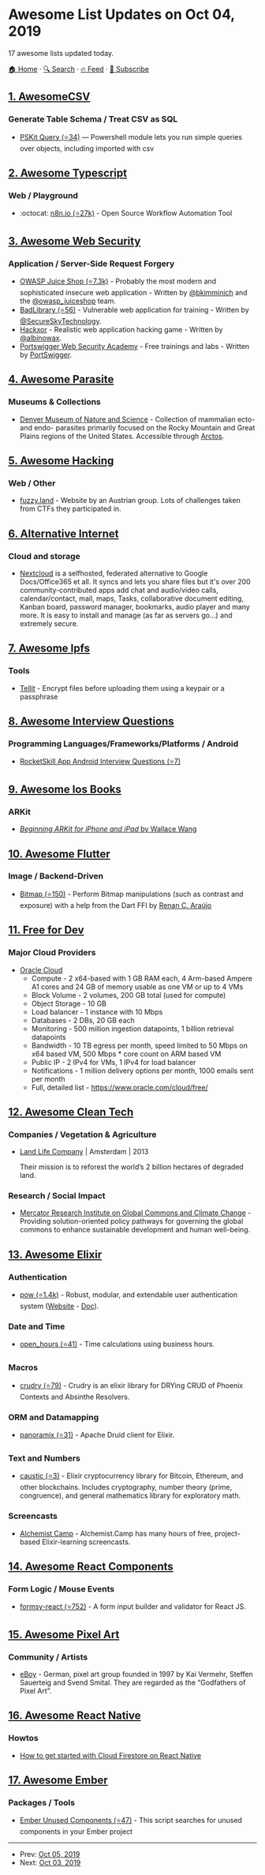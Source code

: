 # Awesome List Updates on Oct 04, 2019

17 awesome lists updated today.

[🏠 Home](/README.md) · [🔍 Search](https://www.trackawesomelist.com/search/) · [🔥 Feed](https://www.trackawesomelist.com/rss.xml) · [📮 Subscribe](https://trackawesomelist.us17.list-manage.com/subscribe?u=d2f0117aa829c83a63ec63c2f&id=36a103854c)



## [1. AwesomeCSV](/content/secretGeek/AwesomeCSV/README.md)

### Generate Table Schema / Treat CSV as SQL

*   [PSKit Query (⭐34)](https://github.com/dfinke/PSKit#sql-query) — Powershell module lets you run simple queries over objects, including imported with csv

## [2. Awesome Typescript](/content/dzharii/awesome-typescript/README.md)

### Web / Playground

*   :octocat: [n8n.io (⭐27k)](https://github.com/n8n-io/n8n) - Open Source Workflow Automation Tool

## [3. Awesome Web Security](/content/qazbnm456/awesome-web-security/README.md)

### Application / Server-Side Request Forgery

*   [OWASP Juice Shop (⭐7.3k)](https://github.com/bkimminich/juice-shop) - Probably the most modern and sophisticated insecure web application - Written by [@bkimminich](https://github.com/bkimminich) and the [@owasp\_juiceshop](https://twitter.com/owasp_juiceshop) team.
*   [BadLibrary (⭐56)](https://github.com/SecureSkyTechnology/BadLibrary) - Vulnerable web application for training - Written by [@SecureSkyTechnology](https://github.com/SecureSkyTechnology).
*   [Hackxor](http://hackxor.net/) - Realistic web application hacking game - Written by [@albinowax](https://twitter.com/albinowax).
*   [Portswigger Web Security Academy](https://portswigger.net/web-security) - Free trainings and labs - Written by [PortSwigger](https://portswigger.net/).

## [4. Awesome Parasite](/content/ecohealthalliance/awesome-parasite/README.md)

### Museums & Collections

*   [Denver Museum of Nature and Science](https://science.dmns.org/integrative-collections/dmns-zoology-collections/) - Collection of mammalian ecto- and endo- parasites primarily focused on the Rocky Mountain and Great Plains regions of the United States. Accessible through [Arctos](http://arctos.database.museum/SpecimenSearch.cfm).

## [5. Awesome Hacking](/content/carpedm20/awesome-hacking/README.md)

### Web / Other

*   [fuzzy.land](https://fuzzy.land/) - Website by an Austrian group. Lots of challenges taken from CTFs they participated in.

## [6. Alternative Internet](/content/redecentralize/alternative-internet/README.md)

### Cloud and storage

*   [Nextcloud](https://nextcloud.com) is a selfhosted, federated alternative to Google Docs/Office365 et all. It syncs and lets you share files but it's over 200 community-contributed apps add chat and audio/video calls, calendar/contact, mail, maps, Tasks, collaborative document editing, Kanban board, password manager, bookmarks, audio player and many more. It is easy to install and manage (as far as servers go...) and extremely secure.

## [7. Awesome Ipfs](/content/ipfs/awesome-ipfs/README.md)

### Tools

*   [Tellit](https://gitlab.com/terceranexus6/tellit) - Encrypt files before uploading them using a keypair or a passphrase

## [8. Awesome Interview Questions](/content/DopplerHQ/awesome-interview-questions/README.md)

### Programming Languages/Frameworks/Platforms / Android

*   [RocketSkill App Android Interview Questions (⭐7)](https://github.com/mindash/android-structured-interview)

## [9. Awesome Ios Books](/content/bystritskiy/awesome-ios-books/README.md)

### ARKit

*   [*Beginning ARKit for iPhone and iPad* by Wallace Wang](https://www.amazon.com/Beginning-ARKit-iPhone-iPad-Development/dp/1484241010)

## [10. Awesome Flutter](/content/Solido/awesome-flutter/README.md)

### Image / Backend-Driven

*   [Bitmap (⭐150)](https://github.com/renancaraujo/bitmap) <!--stargazers:renancaraujo/bitmap--> - Perform Bitmap manipulations (such as contrast and exposure) with a help from the Dart FFI by [Renan C. Araújo](https://github.com/renancaraujo)

## [11. Free for Dev](/content/ripienaar/free-for-dev/README.md)

### Major Cloud Providers

*   [Oracle Cloud](https://www.oracle.com/cloud/)
    *   Compute - 2 x64-based with 1 GB RAM each, 4 Arm-based Ampere A1 cores and 24 GB of memory usable as one VM or up to 4 VMs
    *   Block Volume - 2 volumes, 200 GB total (used for compute)
    *   Object Storage - 10 GB
    *   Load balancer - 1 instance with 10 Mbps
    *   Databases - 2 DBs, 20 GB each
    *   Monitoring - 500 million ingestion datapoints, 1 billion retrieval datapoints
    *   Bandwidth - 10 TB egress per month, speed limited to 50 Mbps on x64 based VM, 500 Mbps \* core count on ARM based VM
    *   Public IP - 2 IPv4 for VMs, 1 IPv4 for load balancer
    *   Notifications - 1 million delivery options per month, 1000 emails sent per month
    *   Full, detailed list - <https://www.oracle.com/cloud/free/>

## [12. Awesome Clean Tech](/content/nglgzz/awesome-clean-tech/README.md)

### Companies / Vegetation & Agriculture

*   [Land Life Company](https://landlifecompany.com/) | Amsterdam | 2013

    Their mission is to reforest the world’s 2 billion hectares of degraded land.

### Research / Social Impact

*   [Mercator Research Institute on Global Commons and Climate Change](https://www.mcc-berlin.net/en.html) - Providing solution-oriented policy pathways for governing the global commons to enhance sustainable development and human well-being.

## [13. Awesome Elixir](/content/h4cc/awesome-elixir/README.md)

### Authentication

*   [pow (⭐1.4k)](https://github.com/danschultzer/pow) - Robust, modular, and extendable user authentication system ([Website](https://powauth.com) - [Doc](https://hex.pm/packages/pow)).

### Date and Time

*   [open\_hours (⭐41)](https://github.com/hopsor/open_hours) - Time calculations using business hours.

### Macros

*   [crudry (⭐79)](https://github.com/gabrielpra1/crudry) - Crudry is an elixir library for DRYing CRUD of Phoenix Contexts and Absinthe Resolvers.

### ORM and Datamapping

*   [panoramix (⭐31)](https://github.com/gameanalytics/panoramix) - Apache Druid client for Elixir.

### Text and Numbers

*   [caustic (⭐3)](https://github.com/agro1986/caustic) - Elixir cryptocurrency library for Bitcoin, Ethereum, and other blockchains. Includes cryptography, number theory (prime, congruence), and general mathematics library for exploratory math.

### Screencasts

*   [Alchemist Camp](https://alchemist.camp) - Alchemist.Camp has many hours of free, project-based Elixir-learning screencasts.

## [14. Awesome React Components](/content/brillout/awesome-react-components/README.md)

### Form Logic / Mouse Events

*   [formsy-react (⭐752)](https://github.com/formsy/formsy-react/) - A form input builder and validator for React JS.

## [15. Awesome Pixel Art](/content/Siilwyn/awesome-pixel-art/README.md)

### Community / Artists

*   [eBoy](http://hello.eboy.com/eboy/) - German, pixel art group founded in 1997 by Kai Vermehr, Steffen Sauerteig and Svend Smital. They are regarded as the “Godfathers of Pixel Art”.

## [16. Awesome React Native](/content/jondot/awesome-react-native/README.md)

### Howtos

*   [How to get started with Cloud Firestore on React Native](https://invertase.io/blog/getting-started-with-cloud-firestore-on-react-native)

## [17. Awesome Ember](/content/ember-community-russia/awesome-ember/README.md)

### Packages / Tools

*   [Ember Unused Components (⭐47)](https://github.com/vastec/ember-unused-components) - This script searches for unused components in your Ember project

---

- Prev: [Oct 05, 2019](/content/2019/10/05/README.md)
- Next: [Oct 03, 2019](/content/2019/10/03/README.md)